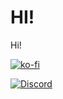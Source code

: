 
# HI!

Hi!

[![ko-fi](https://ko-fi.com/img/githubbutton_sm.svg)](https://ko-fi.com/R5R5VFQG4)

[![Discord](https://www.svgrepo.com/show/353653/discord.svg)](https://discord.gg/xvY2HvUCrw)
